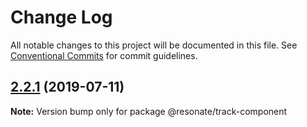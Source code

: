 # Change Log

All notable changes to this project will be documented in this file.
See [Conventional Commits](https://conventionalcommits.org) for commit guidelines.

## [2.2.1](https://github.com/@resonatecoop/stream2own/compare/@resonate/track-component@2.1.0...@resonate/track-component@2.2.1) (2019-07-11)

**Note:** Version bump only for package @resonate/track-component
